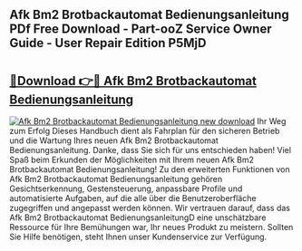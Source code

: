 ## Afk Bm2 Brotbackautomat Bedienungsanleitung PDf Free Download - Part-ooZ Service Owner Guide - User Repair Edition P5MjD

# <h2><a href="http://df08yc.blite.top/?on=Afk+Bm2+Brotbackautomat+Bedienungsanleitung">🔗Download 👉🔴 Afk Bm2 Brotbackautomat Bedienungsanleitung</a></h2>

[![Afk Bm2 Brotbackautomat Bedienungsanleitung new download](https://i.imgur.com/lujVjoI.png)](http://df08yc.blite.top/?on=Afk+Bm2+Brotbackautomat+Bedienungsanleitung)
Ihr Weg zum Erfolg Dieses Handbuch dient als Fahrplan für den sicheren Betrieb und die Wartung Ihres neuen Afk Bm2 Brotbackautomat Bedienungsanleitung. Danke, dass Sie sich für uns entschieden haben! Viel Spaß beim Erkunden der Möglichkeiten mit Ihrem neuen Afk Bm2 Brotbackautomat Bedienungsanleitung! Zu den erweiterten Funktionen von Afk Bm2 Brotbackautomat Bedienungsanleitung gehören Gesichtserkennung, Gestensteuerung, anpassbare Profile und automatisierte Aufgaben, auf die alle über die Benutzeroberfläche zugegriffen und angepasst werden können. Wir vertrauen darauf, dass das Afk Bm2 Brotbackautomat BedienungsanleitungD eine unschätzbare Ressource für Ihre Bemühungen war, Ihr neues Produkt zu meistern. Sollten Sie Hilfe benötigen, steht Ihnen unser Kundenservice zur Verfügung.
